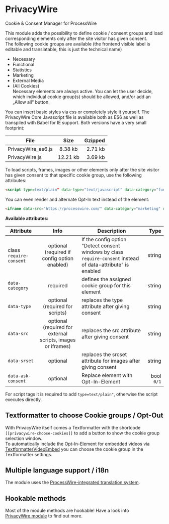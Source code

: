 # PrivacyWire
Cookie & Consent Manager for ProcessWire

This module adds the possibility to define cookie / consent groups and load corresponding elements only after the site visitor has given consent.  
The following cookie groups are available (the frontend visible label is editable and translatable, this is just the technical name)
* Necessary
* Functional
* Statistics
* Marketing
* External Media
* (All Cookies)  
Necessary elements are always active. You can let the user decide, which individual cookie group(s) should be allowed, and/or add an „Allow all“ button.

You can insert basic styles via css or completely style it yourself.
The PrivacyWire Core Javascript file is available both as ES6 as well as transpiled with Babel for IE support. Both versions have a very small footprint:

File   |   Size    | Gzipped
--- | :---: | ---:
PrivacyWire_es6.js | 8.38 kb | 2.71 kb
PrivacyWire.js | 12.21 kb | 3.69 kb

To load scripts, frames, images or other elements only after the site visitor has given consent to that specific cookie group, use the following attributes:

```html
<script type=text/plain" data-type="text/javascript" data-category="functional" class="require-consent">console.log("This script only runs after giving consent to functional cookies");</script>
```
You can even render and alternate Opt-In text instead of the element:
```html
<iframe data-src="https://processwire.com/" data-category="marketing" data-ask-consent="1" class="require-consent" frameborder="0" height="400" width="400"></iframe>
```

**Available attributes:**

Attribute   |   Info    | Description | Type
--- | :---: | --- | ---:
class `require-consent` | optional (required if config option enabled) | If the config option "Detect consent windows by class `require-consent` instead of data-attribute" is enabled |string
`data-category` | required | defines the assigned cookie group for this element | string
`data-type` | optional (required for scripts) | replaces the type attribute after giving consent | string
`data-src` | optional (required for external scripts, images or iframes) | replaces the src attribute after giving consent | string
`data-srset` | optional | replaces the srcset attribute for images after giving consent | string
`data-ask-consent`| optional | Replace element with Opt-In-Element | bool `0/1`

For script tags it is required to add `type=text/plain"`, otherwise the script executes directly.

## Textformatter to choose Cookie groups / Opt-Out
With PrivacyWire itself comes a Textformatter with the shortcode `[[privacywire-choose-cookies]]` to add a button to show the cookie group selection window.  
To automatically include the Opt-In-Element for embedded videos via [TextformatterVideoEmbed](https://processwire.com/modules/textformatter-video-embed/) you can choose the cookie group in the Textformatter settings.

## Multiple language support / i18n
The module uses the [ProcessWire-integrated translation system](https://processwire.com/docs/multi-language-support/).

## Hookable methods
Most of the module methods are hookable! Have a look into [PrivacyWire.module](PrivacyWire.module) to find out more.